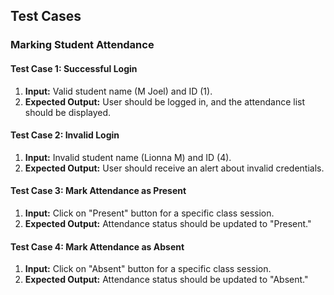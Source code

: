 ## Test Cases

### Marking Student Attendance

#### Test Case 1: Successful Login
1. **Input:** Valid student name (M Joel) and ID (1).
2. **Expected Output:** User should be logged in, and the attendance list should be displayed.
#### Test Case 2: Invalid Login
1. **Input:** Invalid student name (Lionna M) and ID (4).
2. **Expected Output:** User should receive an alert about invalid credentials.
#### Test Case 3: Mark Attendance as Present
1. **Input:** Click on "Present" button for a specific class session.
2. **Expected Output:** Attendance status should be updated to "Present."
#### Test Case 4: Mark Attendance as Absent
1. **Input:** Click on "Absent" button for a specific class session.
2. **Expected Output:** Attendance status should be updated to "Absent."




